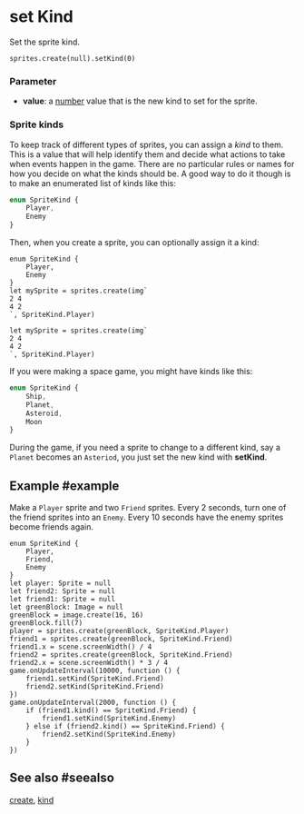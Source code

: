 # set Kind

Set the sprite kind.

```sig
sprites.create(null).setKind(0)
```

### Parameter

* **value**: a [number](/types/number) value that is the new kind to set for the sprite.

### Sprite kinds

To keep track of different types of sprites, you can assign a _kind_ to them. This is a value that will help identify them and decide what actions to take when events happen in the game. There are no particular rules or names for how you decide on what the kinds should be. A good way to do it though is to make an enumerated list of kinds like this:

```typescript
enum SpriteKind {
    Player,
    Enemy
}
```

Then, when you create a sprite, you can optionally assign it a kind:

```block
enum SpriteKind {
    Player,
    Enemy
}
let mySprite = sprites.create(img`
2 4
4 2
`, SpriteKind.Player)
```

```typescript-ignore
let mySprite = sprites.create(img`
2 4
4 2
`, SpriteKind.Player)
```

If you were making a space game, you might have kinds like this:

```typescript
enum SpriteKind {
    Ship,
    Planet,
    Asteroid,
    Moon
}
```

During the game, if you need a sprite to change to a different kind, say a ``Planet`` becomes an ``Asteriod``, you just set the new kind with **setKind**.

## Example #example

Make a ``Player`` sprite and two ``Friend`` sprites. Every 2 seconds, turn one of the friend sprites into an ``Enemy``. Every 10 seconds have the enemy sprites become friends again.

```blocks
enum SpriteKind {
    Player,
    Friend,
    Enemy
}
let player: Sprite = null
let friend2: Sprite = null
let friend1: Sprite = null
let greenBlock: Image = null
greenBlock = image.create(16, 16)
greenBlock.fill(7)
player = sprites.create(greenBlock, SpriteKind.Player)
friend1 = sprites.create(greenBlock, SpriteKind.Friend)
friend1.x = scene.screenWidth() / 4
friend2 = sprites.create(greenBlock, SpriteKind.Friend)
friend2.x = scene.screenWidth() * 3 / 4
game.onUpdateInterval(10000, function () {
    friend1.setKind(SpriteKind.Friend)
    friend2.setKind(SpriteKind.Friend)
})
game.onUpdateInterval(2000, function () {
    if (friend1.kind() == SpriteKind.Friend) {
        friend1.setKind(SpriteKind.Enemy)
    } else if (friend2.kind() == SpriteKind.Friend) {
        friend2.setKind(SpriteKind.Enemy)
    }
})
```

## See also #seealso

[create](/reference/sprites/create), [kind](/reference/sprites/sprite/kind)
